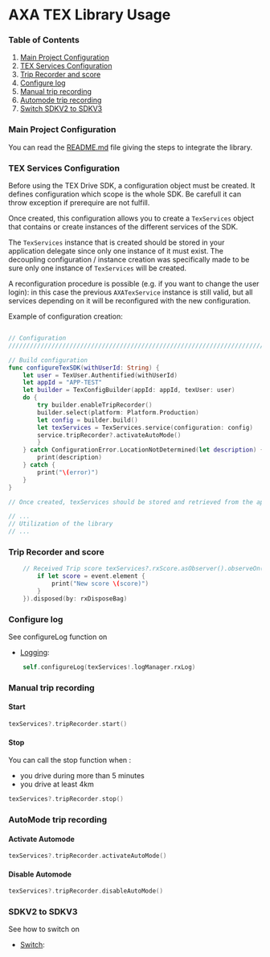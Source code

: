 # AXA TEX Library Usage

### Table of Contents

1. [Main Project Configuration](#main-project-configuration)
2. [TEX Services Configuration](#tex-services-configuration)
3. [Trip Recorder and score](#trip-recorder-and-score)
4. [Configure log](#configure-log)
5. [Manual trip recording](#manual-trip-recording)
5. [Automode trip recording](#automode-trip-recording)
6. [Switch SDKV2 to SDKV3](#SDKV2-to-SDKV3)



### Main Project Configuration

You can read the [README.md](../README.md) file giving the steps to integrate
the library.

### TEX Services Configuration

Before using the TEX Drive SDK, a configuration object must be created. It
defines configuration which scope is the whole SDK.
Be carefull it can throw exception if prerequire are not fulfill.

Once created, this configuration allows you to create a `TexServices` object
that contains or create instances of the different services of the SDK.

The `TexServices` instance that is created should be stored in your
application delegate since only one instance of it must exist. The decoupling
configuration / instance creation was specifically made to be sure only one
instance of `TexServices` will be created.

A reconfiguration procedure is possible (e.g. if you want to change the user
login): in this case the previous `AXATexService` instance is still valid, but
all services depending on it will be reconfigured with the new configuration.

Example of configuration creation:

```swift

// Configuration
///////////////////////////////////////////////////////////////////////////////////////////

// Build configuration
func configureTexSDK(withUserId: String) {
    let user = TexUser.Authentified(withUserId)
    let appId = "APP-TEST"
    let builder = TexConfigBuilder(appId: appId, texUser: user)
    do {
        try builder.enableTripRecorder()
        builder.select(platform: Platform.Production)
        let config = builder.build()
        let texServices = TexServices.service(configuration: config)
        service.tripRecorder?.activateAutoMode()
        }
    } catch ConfigurationError.LocationNotDetermined(let description) {
        print(description)
    } catch {
        print("\(error)")
    }
}

// Once created, texServices should be stored and retrieved from the app delegate object

// ...
// Utilization of the library
// ...


```





### Trip Recorder and score

```swift
    // Received Trip score texServices?.rxScore.asObserver().observeOn(MainScheduler.asyncInstance).retry().subscribe({ (event) in
        if let score = event.element {
            print("New score \(score)")
        }
    }).disposed(by: rxDisposeBag)

```

### Configure log
See configureLog function on 
- [Logging](./logging.md): 

```Swift
    self.configureLog(texServices!.logManager.rxLog)
```
### Manual trip recording
#### Start
```Swift
texServices?.tripRecorder.start()
```
#### Stop
You can call the stop function when :
- you drive during more than 5 minutes
- you drive at least 4km
```Swift
texServices?.tripRecorder.stop()
```
### AutoMode trip recording
#### Activate Automode
```Swift
texServices?.tripRecorder.activateAutoMode()
```
#### Disable Automode
```Swift
texServices?.tripRecorder.disableAutoMode()
```

### SDKV2 to SDKV3
See how to switch on 
- [Switch](./sdkv2tosdkv3.md): 


